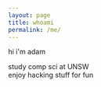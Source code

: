 ```yaml
---
layout: page
title: whoami
permalink: /me/
---
```


hi i'm adam

study comp sci at UNSW 
<br />
enjoy hacking stuff for fun


